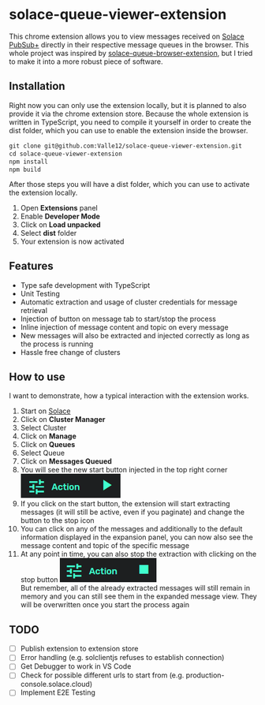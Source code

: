 # solace-queue-viewer-extension

This chrome extension allows you to view messages received on [Solace PubSub+](https://solace.com/products/event-broker/software/) directly in their respective message queues in the browser. This whole project was inspired by [solace-queue-browser-extension](https://github.com/solacecommunity/solace-queue-browser-extension), but I tried to make it into a more robust piece of software.

## Installation

Right now you can only use the extension locally, but it is planned to also provide it via the chrome extension store. Because the whole extension is written in TypeScript, you need to compile it yourself in order to create the dist folder, which you can use to enable the extension inside the browser.

```
git clone git@github.com:Valle12/solace-queue-viewer-extension.git
cd solace-queue-viewer-extension
npm install
npm build
```

After those steps you will have a dist folder, which you can use to activate the extension locally.

1. Open **Extensions** panel
2. Enable **Developer Mode**
3. Click on **Load unpacked**
4. Select **dist** folder
5. Your extension is now activated

## Features

- Type safe development with TypeScript
- Unit Testing
- Automatic extraction and usage of cluster credentials for message retrieval
- Injection of button on message tab to start/stop the process
- Inline injection of message content and topic on every message
- New messages will also be extracted and injected correctly as long as the process is running
- Hassle free change of clusters

## How to use

I want to demonstrate, how a typical interaction with the extension works.

1. Start on [Solace](https://console.solace.cloud/)
2. Click on **Cluster Manager**
3. Select Cluster
4. Click on **Manage**
5. Click on **Queues**
6. Select Queue
7. Click on **Messages Queued**
8. You will see the new start button injected in the top right corner  
   ![Start Button](/images/injectedStartButton.png)
9. If you click on the start button, the extension will start extracting messages (it will still be active, even if you paginate) and change the button to the stop icon
10. You can click on any of the messages and additionally to the default information displayed in the expansion panel, you can now also see the message content and topic of the specific message
11. At any point in time, you can also stop the extraction with clicking on the stop button
    ![Stop Button](/images/injectedStopButton.png)  
    But remember, all of the already extracted messages will still remain in memory and you can still see them in the expanded message view. They will be overwritten once you start the process again

## TODO

- [ ] Publish extension to extension store
- [ ] Error handling (e.g. solclientjs refuses to establish connection)
- [ ] Get Debugger to work in VS Code
- [ ] Check for possible different urls to start from (e.g. production-console.solace.cloud)
- [ ] Implement E2E Testing
